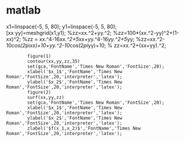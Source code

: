 # matlab
  x1=linspace(-5, 5, 80); 
            y1=linspace(-5, 5, 80);   
            [xx yy]=meshgrid(x1,y1);
            %zz=xx.^2+yy.^2;
            %zz=100*(xx.^2-yy)^2+(1-xx)^2;
           %zz = xx.^4-16*xx.^2+5*xx+yy.^4-16*yy.^2+5*yy;
           %zz=xx.^2-10*cos(2*pi*xx)+10+yy.^2-10*cos(2*pi*yy)+10;
           % zz=xx.^2+(xx+yy).^2;
           
            
              
            figure(1)
            contour(xx,yy,zz,35)
            set(gca,'FontName','Times New Roman','FontSize',20);
            xlabel('$x_1$','FontName','Times New Roman','FontSize',20,'interpreter','latex');
            ylabel('$x_2$','FontName','Times New Roman','FontSize',20,'interpreter','latex');
            figure(2)
            surf(xx,yy,zz)
            set(gca,'FontName','Times New Roman','FontSize',20);
            xlabel('$x_1$','FontName','Times New Roman','FontSize',20,'interpreter','latex');
            ylabel('$x_2$','FontName','Times New Roman','FontSize',20,'interpreter','latex');
            zlabel('$f(x_1,x_2)$','FontName','Times New Roman','FontSize',20,'interpreter','latex');
